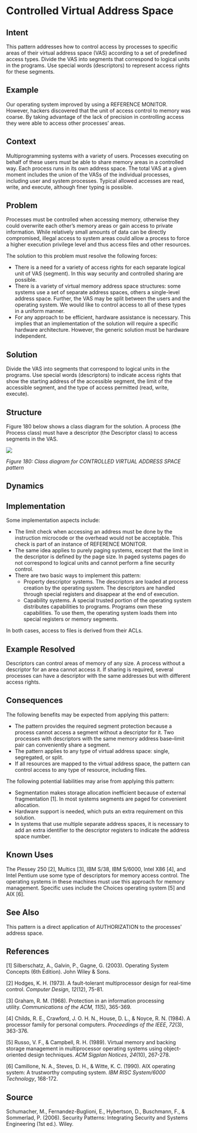 # **Controlled Virtual Address Space**

## **Intent**
This pattern addresses how to control access by processes to specific areas of their virtual address space (VAS) according to a set of predefined access types. Divide the VAS into segments that correspond to logical units in the programs. Use special words (descriptors) to represent access rights for these segments.

## **Example**
Our operating system improved by using a REFERENCE MONITOR. However, hackers discovered that the unit of access control to memory was coarse. By taking advantage of the lack of precision in controlling access they were able to access other processes’ areas.

## **Context**
Multiprogramming systems with a variety of users. Processes executing on behalf of these users must be able to share memory areas in a controlled way. Each process runs in its own address space. The total VAS at a given moment includes the union of the VASs of the individual processes, including user and system processes. Typical allowed accesses are read, write, and execute, although finer typing is possible.

## **Problem**
Processes must be controlled when accessing memory, otherwise they could overwrite each other’s memory areas or gain access to private information. While relatively small amounts of data can be directly compromised, illegal access to system areas could allow a process to force a higher execution privilege level and thus access files and other resources. 

The solution to this problem must resolve the following forces: 

- There is a need for a variety of access rights for each separate logical unit of VAS (segment). In this way security and controlled sharing are possible. 
- There is a variety of virtual memory address space structures: some systems use a set of separate address spaces, others a single-level address space. Further, the VAS may be split between the users and the operating system. We would like to control access to all of these types in a uniform manner.
- For any approach to be efficient, hardware assistance is necessary. This implies that an implementation of the solution will require a specific hardware architecture. However, the generic solution must be hardware independent.
 
## **Solution**
Divide the VAS into segments that correspond to logical units in the programs. Use special words (descriptors) to indicate access rights that show the starting address of the accessible segment, the limit of the accessible segment, and the type of access permitted (read, write, execute).

## **Structure**
Figure 180 below shows a class diagram for the solution. A process (the Process class) must have a descriptor (the Descriptor class) to access segments in the VAS.

![](./Images/controlled_virtual_address_space_structure.png)

*Figure 180: Class diagram for CONTROLLED VIRTUAL ADDRESS SPACE pattern*

## **Dynamics**

## **Implementation**
Some implementation aspects include: 

- The limit check when accessing an address must be done by the instruction microcode or the overhead would not be acceptable. This check is part of an instance of REFERENCE MONITOR. 
- The same idea applies to purely paging systems, except that the limit in the descriptor is defined by the page size. In paged systems pages do not correspond to logical units and cannot perform a fine security control.
- There are two basic ways to implement this pattern: 
  - Property descriptor systems. The descriptors are loaded at process creation by the operating system. The descriptors are handled through special registers and disappear at the end of execution. 
  - Capability systems. A special trusted portion of the operating system distributes capabilities to programs. Programs own these capabilities. To use them, the operating system loads them into special registers or memory segments. 

In both cases, access to files is derived from their ACLs.

## **Example Resolved**
Descriptors can control areas of memory of any size. A process without a descriptor for an area cannot access it. If sharing is required, several processes can have a descriptor with the same addresses but with different access rights.

## **Consequences**
The following benefits may be expected from applying this pattern: 

- The pattern provides the required segment protection because a process cannot access a segment without a descriptor for it. Two processes with descriptors with the same memory address base–limit pair can conveniently share a segment. 
- The pattern applies to any type of virtual address space: single, segregated, or split. 
- If all resources are mapped to the virtual address space, the pattern can control access to any type of resource, including files.

The following potential liabilities may arise from applying this pattern: 

- Segmentation makes storage allocation inefficient because of external fragmentation [1]. In most systems segments are paged for convenient allocation. 
- Hardware support is needed, which puts an extra requirement on this solution. 
- In systems that use multiple separate address spaces, it is necessary to add an extra identifier to the descriptor registers to indicate the address space number.

## **Known Uses**
The Plessey 250 [2], Multics [3], IBM S/38, IBM S/6000, Intel X86 [4], and Intel Pentium use some type of descriptors for memory access control. The operating systems in these machines must use this approach for memory management. Specific uses include the Choices operating system [5] and AIX [6].

## **See Also**
This pattern is a direct application of AUTHORIZATION to the processes’ address space.

## **References**

[1] Silberschatz, A., Galvin, P., Gagne, G. (2003). Operating System Concepts (6th Edition). John Wiley & Sons.

[2] Hodges, K. H. (1973). A fault-tolerant multiprocessor design for real-time control. *Computer Design*, *12*(12), 75-81.

[3] Graham, R. M. (1968). Protection in an information processing utility. *Communications of the ACM*, *11*(5), 365-369.

[4] Childs, R. E., Crawford, J. O. H. N., House, D. L., & Noyce, R. N. (1984). A processor family for personal computers. *Proceedings of the IEEE*, *72*(3), 363-376.

[5] Russo, V. F., & Campbell, R. H. (1989). Virtual memory and backing storage management in multiprocessor operating systems using object-oriented design techniques. *ACM Sigplan Notices*, *24*(10), 267-278.

[6] Camillone, N. A., Steves, D. H., & Witte, K. C. (1990). AIX operating system: A trustworthy computing system. *IBM RISC System/6000 Technology*, 168-172.

## **Source**
Schumacher, M., Fernandez-Buglioni, E., Hybertson, D., Buschmann, F., & Sommerlad, P. (2006). Security Patterns: Integrating Security and Systems Engineering (1st ed.). Wiley.
